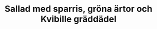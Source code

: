 ---
layout: recipe
title: "Sallad med sparris, gröna ärtor och Kvibille gräddädel"
description: "Jag älskar sparris, och när det är säsong äter vi väldigt mycket sparris-sallad. Just denna är en favorit."
image: /assets/images/sallad-med-sparris-grona-arter-och-kvibille-graddadel.webp

# Recipe-specific data
category: Sallad
servings: "2 portioner"

ingredients:
  - name: bladig salladsmix
    quantity: 90 g
  - name: frysta gröna ärtor, tinade
    quantity: 150 g
  - name: gurka, lätt skalad, tunt skivad och skuren i halvmånar
    quantity: 1
  - name: avokado, skalad och skuren i bitar
    quantity: 1
  - name: flagad mandel
    quantity: 10 g
  - name: pancetta
    quantity: 80 g
  - name: Kvibille gräddädel
    quantity: 60 g
  - name: sparris
    quantity: 250 g
  - section: "Dressing"
    items:
      - name: färsk basilika, tätt packat utan stjälkar
        quantity: 1 msk
      - name: finriven parmesan
        quantity: 1 tsk
      - name: vitlök
        quantity: ½ klyfta
      - name: olivolja
        quantity: 2 msk
      - name: rödvinsvinäger
        quantity: 1 tsk
        
instructions:

- Mixa dressingen med stavmixer.
- Rosta mandeln lätt i en torr stekpanna. Häll över till en liten skål.
- Stek pancettan i samma stekpanna tills krispig. Låt rinna av på hushållspapper.
- Ansa sparrisen. Häll 1 cm vatten i stekpannan och koka upp. Ha i sparrisen i ett lager och sjud i 2-3 minuter tills klar. Ta upp ur pannan med tång och doppa hastigt i en skål med iskallt vatten. Låt rinna av på hushållspapper. Skär den sedan i fjärdedelar.
- I en stor skål, blanda sallad, gurka, ärtor och avokado. Blanda med dressingen och fördela på två tallrikar.
- Toppa med sparris, smulad ädelost, mandel och pancetta.

attribution: Baserat på ett recept från [la bella vita cucina](https://www.italianbellavita.com/2024/03/spring-pea-and-asparagus-salad/)

---